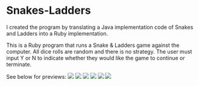 # Snakes-Ladders

I created the program by translating a Java implementation code of Snakes and Ladders into a Ruby implementation.

This is a Ruby program that runs a Snake & Ladders game against the computer.
All dice rolls are random and there is no strategy.
The user must input Y or N to indicate whether they would like the game to continue or terminate.

See below for previews:
<img src = https://user-images.githubusercontent.com/77623243/212794249-44071ff1-1ef4-45fc-979d-1b4cf8bc0cd2.png>
<img src = https://user-images.githubusercontent.com/77623243/212794250-84856f9d-40ae-4c38-9033-2a1c144770c2.png>
<img src = https://user-images.githubusercontent.com/77623243/212794251-6a6d0c87-28bd-40b3-9b4e-9d6615a50ed2.png>
<img src = https://user-images.githubusercontent.com/77623243/212794245-f9b091af-ccfc-48ea-86bc-b5f741e1107c.png>
<img src = https://user-images.githubusercontent.com/77623243/212794246-9bbbc281-fcad-4d7f-9668-4de64a38fb80.png>
<img src = https://user-images.githubusercontent.com/77623243/212794248-087b91e0-3c5d-46fd-b613-b3e784cb4e8c.png>
